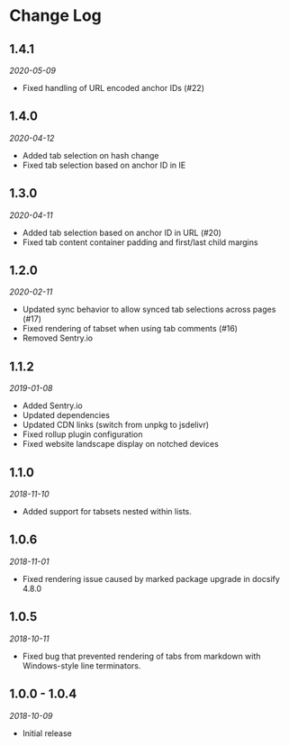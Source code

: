 # Change Log

## 1.4.1

*2020-05-09*

- Fixed handling of URL encoded anchor IDs (#22)

## 1.4.0

*2020-04-12*

- Added tab selection on hash change
- Fixed tab selection based on anchor ID in IE

## 1.3.0

*2020-04-11*

- Added tab selection based on anchor ID in URL (#20)
- Fixed tab content container padding and first/last child margins

## 1.2.0

*2020-02-11*

- Updated sync behavior to allow synced tab selections across pages (#17)
- Fixed rendering of tabset when using tab comments (#16)
- Removed Sentry.io

## 1.1.2

*2019-01-08*

- Added Sentry.io
- Updated dependencies
- Updated CDN links (switch from unpkg to jsdelivr)
- Fixed rollup plugin configuration
- Fixed website landscape display on notched devices

## 1.1.0

*2018-11-10*

- Added support for tabsets nested within lists.

## 1.0.6

*2018-11-01*

- Fixed rendering issue caused by marked package upgrade in docsify 4.8.0

## 1.0.5

*2018-10-11*

- Fixed bug that prevented rendering of tabs from markdown with Windows-style
  line terminators.

## 1.0.0 - 1.0.4

*2018-10-09*

- Initial release
